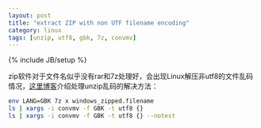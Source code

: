 ```yaml
---
layout: post
title: "extract ZIP with non UTF filename encoding"
category: linux
tags: [unzip, utf8, gbk, 7z, convmv]
---
```

{% include JB/setup %}

zip软件对于文件名似乎没有rar和7z处理好，会出现Linux解压非utf8的文件乱码情况，[这里博客](http://yuanjie.name/entry/how-to-extract-zip-with-non-utf-filename-encoding-in-linux)介绍处理unzip乱码的解决方法：

```bash
env LANG=GBK 7z x windows_zipped.filename
ls | xargs -i convmv -f GBK -t utf8 {}
ls | xargs -i convmv -f GBK -t utf8 {} --notest
```
